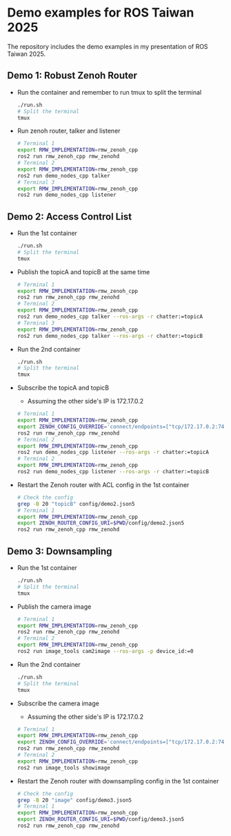# Demo examples for ROS Taiwan 2025

The repository includes the demo examples in my presentation of ROS Taiwan 2025.

## Demo 1: Robust Zenoh Router

* Run the container and remember to run tmux to split the terminal

  ```bash
  ./run.sh
  # Split the terminal
  tmux
  ```

* Run zenoh router, talker and listener

  ```bash
  # Terminal 1
  export RMW_IMPLEMENTATION=rmw_zenoh_cpp
  ros2 run rmw_zenoh_cpp rmw_zenohd
  # Terminal 2
  export RMW_IMPLEMENTATION=rmw_zenoh_cpp
  ros2 run demo_nodes_cpp talker
  # Terminal 3
  export RMW_IMPLEMENTATION=rmw_zenoh_cpp
  ros2 run demo_nodes_cpp listener
  ```

## Demo 2: Access Control List

* Run the 1st container

  ```bash
  ./run.sh
  # Split the terminal
  tmux
  ```

* Publish the topicA and topicB at the same time

  ```bash
  # Terminal 1
  export RMW_IMPLEMENTATION=rmw_zenoh_cpp
  ros2 run rmw_zenoh_cpp rmw_zenohd
  # Terminal 2
  export RMW_IMPLEMENTATION=rmw_zenoh_cpp
  ros2 run demo_nodes_cpp talker --ros-args -r chatter:=topicA
  # Terminal 3
  export RMW_IMPLEMENTATION=rmw_zenoh_cpp
  ros2 run demo_nodes_cpp talker --ros-args -r chatter:=topicB
  ```

* Run the 2nd container

  ```bash
  ./run.sh
  # Split the terminal
  tmux
  ```

* Subscribe the topicA and topicB
  * Assuming the other side's IP is 172.17.0.2

  ```bash
  # Terminal 1
  export RMW_IMPLEMENTATION=rmw_zenoh_cpp
  export ZENOH_CONFIG_OVERRIDE='connect/endpoints=["tcp/172.17.0.2:7447"]'
  ros2 run rmw_zenoh_cpp rmw_zenohd
  # Terminal 2
  export RMW_IMPLEMENTATION=rmw_zenoh_cpp
  ros2 run demo_nodes_cpp listener --ros-args -r chatter:=topicA
  # Terminal 2
  export RMW_IMPLEMENTATION=rmw_zenoh_cpp
  ros2 run demo_nodes_cpp listener --ros-args -r chatter:=topicB
  ```

* Restart the Zenoh router with ACL config in the 1st container

  ```bash
  # Check the config
  grep -B 20 "topicB" config/demo2.json5
  # Terminal 1
  export RMW_IMPLEMENTATION=rmw_zenoh_cpp
  export ZENOH_ROUTER_CONFIG_URI=$PWD/config/demo2.json5
  ros2 run rmw_zenoh_cpp rmw_zenohd
  ```

## Demo 3: Downsampling

* Run the 1st container

  ```bash
  ./run.sh
  # Split the terminal
  tmux
  ```

* Publish the camera image

  ```bash
  # Terminal 1
  export RMW_IMPLEMENTATION=rmw_zenoh_cpp
  ros2 run rmw_zenoh_cpp rmw_zenohd
  # Terminal 2
  export RMW_IMPLEMENTATION=rmw_zenoh_cpp
  ros2 run image_tools cam2image --ros-args -p device_id:=0
  ```

* Run the 2nd container

  ```bash
  ./run.sh
  # Split the terminal
  tmux
  ```

* Subscribe the camera image
  * Assuming the other side's IP is 172.17.0.2

  ```bash
  # Terminal 1
  export RMW_IMPLEMENTATION=rmw_zenoh_cpp
  export ZENOH_CONFIG_OVERRIDE='connect/endpoints=["tcp/172.17.0.2:7447"]'
  ros2 run rmw_zenoh_cpp rmw_zenohd
  # Terminal 2
  export RMW_IMPLEMENTATION=rmw_zenoh_cpp
  ros2 run image_tools showimage
  ```

* Restart the Zenoh router with downsampling config in the 1st container

  ```bash
  # Check the config
  grep -B 20 "image" config/demo3.json5
  # Terminal 1
  export RMW_IMPLEMENTATION=rmw_zenoh_cpp
  export ZENOH_ROUTER_CONFIG_URI=$PWD/config/demo3.json5
  ros2 run rmw_zenoh_cpp rmw_zenohd
  ```
